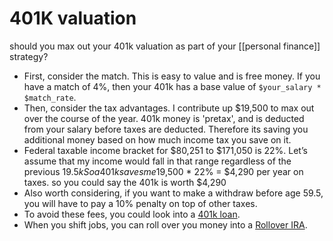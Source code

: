 # 401K valuation

should you max out your 401k valuation as part of your [[personal finance]] strategy?

- First, consider the match. This is easy to value and is free money. If you have a match of 4%, then your 401k has a base value of `$your_salary * $match_rate`.
- Then, consider the tax advantages. I contribute up $19,500 to max out over the course of the year. 401k money is 'pretax', and is deducted from your salary before taxes are deducted. Therefore its saving you additional money based on how much income tax you save on it.
- Federal taxable income bracket for $80,251 to $171,050 is 22%. Let’s assume that my income would fall in that range regardless of the previous $19.5kSo a 401k saves me $19,500 \* 22% = $4,290 per year on taxes. so you could say the 401k is worth $4,290
- Also worth considering, if you want to make a withdraw before age 59.5, you will have to pay a 10% penalty on top of other taxes.
- To avoid these fees, you could look into a [401k loan](https://www.investopedia.com/ask/answers/09/401k-loan.asp).
- When you shift jobs, you can roll over you money into a [Rollover IRA](https://www.irs.gov/retirement-plans/plan-participant-employee/rollovers-of-retirement-plan-and-ira-distributions).

